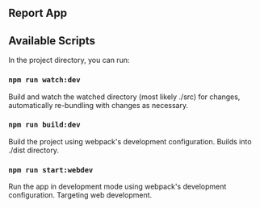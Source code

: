 ## Report App

## Available Scripts

In the project directory, you can run:

### `npm run watch:dev`

Build and watch the watched directory (most likely ./src) for changes, automatically re-bundling with changes as necessary.

### `npm run build:dev`

Build the project using webpack's development configuration. Builds into ./dist directory.

### `npm run start:webdev`

Run the app in development mode using webpack's development configuration. Targeting web development.
